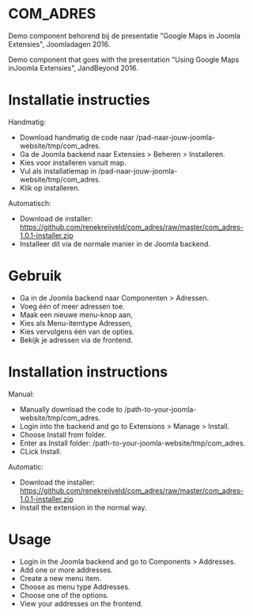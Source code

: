 COM_ADRES
=========

Demo component behorend bij de presentatie "Google Maps in Joomla Extensies", Joomladagen 2016.

Demo component that goes with the presentation "Using Google Maps inJoomla Extensies", JandBeyond 2016.

# Installatie instructies

Handmatig:
* Download handmatig de code naar /pad-naar-jouw-joomla-website/tmp/com_adres.
* Ga de Joomla backend naar Extensies > Beheren > Installeren.
* Kies voor installeren vanuit map.
* Vul als installatiemap in /pad-naar-jouw-joomla-website/tmp/com_adres.
* Klik op installeren.

Automatisch:
* Download de installer: https://github.com/renekreijveld/com_adres/raw/master/com_adres-1.0.1-installer.zip
* Installeer dit via de normale manier in de Joomla backend.

# Gebruik
* Ga in de Joomla backend naar Componenten > Adressen.
* Voeg één of meer adressen toe.
* Maak een nieuwe menu-knop aan,
* Kies als Menu-itemtype Adressen,
* Kies vervolgens één van de opties.
* Bekijk je adressen via de frontend.

# Installation instructions

Manual:
* Manually download the code to  /path-to-your-joomla-website/tmp/com_adres.
* Login into the backend and go to Extensions > Manage > Install.
* Choose Install from folder.
* Enter as Install folder: /path-to-your-joomla-website/tmp/com_adres.
* CLick Install.

Automatic:
* Download the installer: https://github.com/renekreijveld/com_adres/raw/master/com_adres-1.0.1-installer.zip
* Install the extension in the normal way.

# Usage
* Login in the Joomla backend and go to Components > Addresses.
* Add one or more addresses.
* Create a new menu item.
* Choose as menu type Addresses.
* Choose one of the options.
* View your addresses on the frontend.
